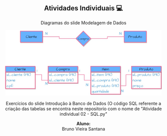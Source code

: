 
<span align="center">

##  Atividades Individuais 💻 

</span>

<p align="center">
  Diagramas do slide Modelagem de Dados
</p>

<div align="center">
<img src="Diagrama.jpg" width="700px" />
</div>

<p align="center">
  Exercícios do slide Introdução à Banco de Dados
  (O código SQL referente a criação das tabelas se encontra neste repositorio com o nome de "Atividade individual 02 - SQL.py"
</p>



</span>

<p align="center">
<strong>Aluno:</strong><br />
Bruno Vieira Santana
  
</p>

